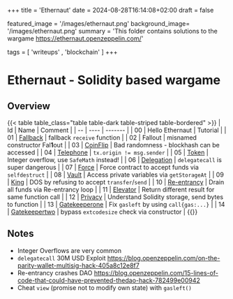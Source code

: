 +++
title = 'Ethernaut'
date = 2024-08-28T16:14:08+02:00
draft = false

featured_image =  '/images/ethernaut.png'
background_image= '/images/ethernaut.png'
summary = 'This folder contains solutions to the wargame https://ethernaut.openzeppelin.com/'

tags = [ 'writeups' , 'blockchain' ]
+++
# Ethernaut - Solidity based wargame


## Overview

{{< table table_class="table table-dark table-striped table-bordered" >}}
| Id | Name | Comment |
| -- | ---- | ------- |
| 00 | Hello Ethernaut | Tutorial |
| 01 | [Fallback](01_fallback) | fallback `receive` function |
| 02 | Fallout | misnamed constructor Fal**1**out |
| 03 | [CoinFlip](03_coin) | Bad randomness - blockhash can be accessed |
| 04 | [Telephone](04_telephone) | `tx.origin != msg.sender` |
| 05 | [Token](05_token) | Integer overflow, use `SafeMath` instead! |
| 06 | [Delegation](06_delegation) | `delegatecall` is super dangerous |
| 07 | [Force](07_force) | Force contract to accept funds via `selfdestruct` |
| 08 | [Vault](08_vault) | Access private variables via `getStorageAt` |
| 09 | [King](09_king) | DOS by refusing to accept `transfer`/`send` | 
| 10 | [Re-entrancy](10_reentrance) | Drain all funds via Re-entrancy loop |
| 11 | [Elevator](11_Elevator) | Return different result for same function call |
| 12 | [Privacy](12_Privacy) | Understand Solidity storage, send bytes to function |
| 13 | [Gatekeeperone](13_gatekepperone) | Fix `gasleft` by using `call{gas:...}` |
| 14 | [Gatekeepertwo](14_gatekeepertwo) | bypass `extcodesize` check via constructor |
{{</table>}}


## Notes
* Integer Overflows are very common
* `delegatecall` 30M USD Exploit https://blog.openzeppelin.com/on-the-parity-wallet-multisig-hack-405a8c12e8f7
* Re-entrancy crashes DAO https://blog.openzeppelin.com/15-lines-of-code-that-could-have-prevented-thedao-hack-782499e00942
* Cheat `view` (promise not to modify own state) with `gasleft()`